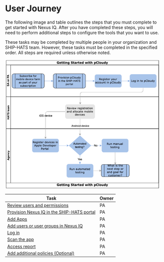# User Journey


The following image and table outlines the steps that you must complete to get started with Nexus IQ. After you have completed these steps, you will need to perform additional steps to configure the tools that you want to use.

These tasks may be completed by multiple people in your organization and SHIP-HATS team. However, these tasks must be completed in the specified order. All steps are required unless otherwise noted. 

![User Journey](./images/user-journey-nexus-iq.png)

|Task|Owner|
|---|---|
|[Review users and permissions](nexus-iq/nexus-iq-roles-and-permissions)|PA|
|[Provision Nexus IQ in the SHIP-HATS portal](nexus-iq/nexus-iq-provision)|PA|
|[Add Apps](nexus-iq/nexus-iq-manage)|PA|
|[Add users or user groups in Nexus IQ](nexus-iq/nexus-iq-add)|PA|
|[Log in](nexus-iq/nexus-iq-log-in)|PA|
|[Scan the app](nexus-iq/nexus-iq-scan)|PA|
|[Access report](nexus-iq/nexus-iq-access-report)|PA|
|[Add additional policies (Optional)](nexus-iq/nexus-iq-add-policy)|PA|
<!--
Provision nexus iq - portal
add apps
Add user/user groups to the tool/app
log in to nexus iq https://nexus-iq.ship.gov.sg/
In Bamboo, scan the app and point to particular app id to view the repo - https://confluence.ship.gov.sg/display/SHIP/Nexus-IQ+scan
Access report -
Add policy - default policy is added. but you can add additional policies
-->